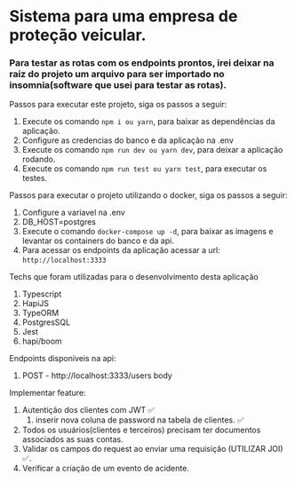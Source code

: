 # Sistema para uma empresa de proteção veicular.

### Para testar as rotas com os endpoints prontos, irei deixar na raiz do projeto um arquivo para ser importado no insomnia(software que usei para testar as rotas).

Passos para executar este projeto, siga os passos a seguir:

1. Execute os comando `npm i ou yarn`, para baixar as dependências da aplicação.
2. Configure as credencias do banco e da aplicação na .env
3. Execute os comando `npm run dev ou yarn dev`, para deixar a aplicação rodando.
4. Execute os comando `npm run test ou yarn test`, para executar os testes.

Passos para executar o projeto utilizando o docker, siga os passos a seguir:

1. Configure a variavel na .env
2. DB_HOST=postgres
4. Execute o comando `docker-compose up -d`, para baixar as imagens e levantar os containers do banco e da api.
5. Para acessar os endpoints da aplicação acessar a url: `http://localhost:3333`

Techs que foram utilizadas para o desenvolvimento desta aplicação

1. Typescript
2. HapiJS
3. TypeORM
4. PostgresSQL
5. Jest
6. hapi/boom 


Endpoints disponiveis na api:

1.  POST - http://localhost:3333/users
    body


Implementar feature:

1. Autentição dos clientes com JWT ✅
    1. inserir nova coluna de password na tabela de clientes. ✅
2. Todos os usuários(clientes e terceiros) precisam ter documentos associados as suas contas.
3. Validar os campos do request ao enviar uma requisição (UTILIZAR JOI) ✅.
4. Verificar a criação de um evento de acidente.

